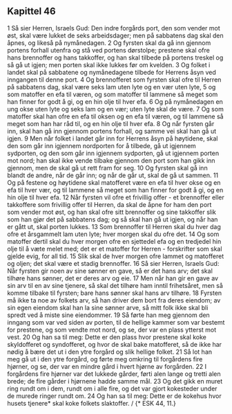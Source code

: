 ## Kapittel 46

1 Så sier Herren, Israels Gud: Den indre forgårds port, den som vender mot øst, skal være lukket de seks arbeidsdager; men på sabbatens dag skal den åpnes, og likeså på nymånedagen.
2 Og fyrsten skal da gå inn gjennom portens forhall utenfra og stå ved portens dørstolpe; prestene skal ofre hans brennoffer og hans takkoffer, og han skal tilbede på portens treskel og så gå ut igjen; men porten skal ikke lukkes før om kvelden.
3 Og folket i landet skal på sabbatene og nymånedagene tilbede for Herrens åsyn ved inngangen til denne port.
4 Og brennofferet som fyrsten skal ofre til Herren på sabbatens dag, skal være seks lam uten lyte og en vær uten lyte,
5 og som matoffer en efa til væren, og som matoffer til lammene så meget som han finner for godt å gi, og en hin olje til hver efa.
6 Og på nymånedagen en ung okse uten lyte og seks lam og en vær; uten lyte skal de være.
7 Og som matoffer skal han ofre en efa til oksen og en efa til væren, og til lammene så meget som han har råd til, og en hin olje til hver efa.
8 Og når fyrsten går inn, skal han gå inn gjennom portens forhall, og samme vei skal han gå ut igjen.
9 Men når folket i landet går inn for Herrens åsyn på høytidene, skal den som går inn igjennem nordporten for å tilbede, gå ut igjennem sydporten, og den som går inn igjennem sydporten, gå ut igjennem porten mot nord; han skal ikke vende tilbake gjennom den port som han gikk inn gjennom, men de skal gå ut rett fram for seg.
10 Og fyrsten skal gå inn blandt de andre, når de går inn; og når de går ut, skal de gå ut sammen.
11 Og på festene og høytidene skal matofferet være en efa til hver okse og en efa til hver vær, og til lammene så meget som han finner for godt å gi, og en hin olje til hver efa.
12 Når fyrsten vil ofre et frivillig offer - et brennoffer eller takkoffere som frivillig offer til Herren, da skal de åpne for ham den port som vender mot øst, og han skal ofre sitt brennoffer og sine takkoffer slik som han gjør det på sabbatens dag; og så skal han gå ut igjen, og når han er gått ut, skal porten lukkes.
13 Som brennoffer til Herren skal du hver dag ofre et årsgammelt lam uten lyte; hver morgen skal du ofre det.
14 Og som matoffer dertil skal du hver morgen ofre en sjettedel efa og en tredjedel hin olje til å væte melet med; det er et matoffer for Herren - forskrifter som skal gjelde evig, for all tid.
15 Slik skal de hver morgen ofre lammet og matofferet og oljen; det skal være et stadig brennoffer.
16 Så sier Herren, Israels Gud: Når fyrsten gir noen av sine sønner en gave, så er det hans arv; det skal tilhøre hans sønner, det er deres arv og eie.
17 Men når han gir en gave av sin arv til en av sine tjenere, så skal det tilhøre ham inntil frihetsåret, men så komme tilbake til fyrsten; bare hans sønner skal hans arv tilhøre.
18 Fyrsten må ikke ta noe av folkets arv, så han driver dem bort fra deres eiendom; av sin egen eiendom skal han la sine sønner arve, så mitt folk ikke skal bli spredt ved å miste sine eiendommer.
19 Så førte han meg gjennom den inngang som var ved siden av porten, til de hellige kammer som var bestemt for prestene, og som vendte mot nord, og se, der var en plass ytterst mot vest.
20 Og han sa til meg: Dette er den plass hvor prestene skal koke skyldofferet og syndofferet, og hvor de skal bake matofferet, så de ikke har nødig å bære det ut i den ytre forgård og slik hellige folket.
21 Så lot han meg gå ut i den ytre forgård, og førte meg omkring til forgårdens fire hjørner, og se, der var en mindre gård i hvert hjørne av forgården.
22 I forgårdens fire hjørner var det lukkede gårder, førti alen lange og tretti alen brede; de fire gårder i hjørnene hadde samme mål.
23 Og det gikk en muret ring rundt om i dem, rundt om i alle fire, og det var gjort kokesteder under de murede ringer rundt om.
24 Og han sa til meg: Dette er de kokehus hvor husets tjenere* skal koke folkets slaktoffer. / {* ESK 44, 11.}
